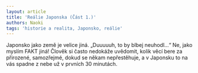 ```yaml
---
layout: article
title: 'Reálie Japonska (Část 1.)'
authors: Naoki
tags: 'historie a realita, Japonsko, reálie'
---
```


Japonsko jako země je velice jiná.
„Duuuuuh, to by blbej neuhodl…“
Ne, jako myslím FAKT jiná! Člověk si často
nedokáže uvědomit, kolik věcí bere za přirozené,
samozřejmé, dokud se někam nepřestěhuje,
a v Japonsku to na vás spadne
z nebe už v prvních 30 minutách.
